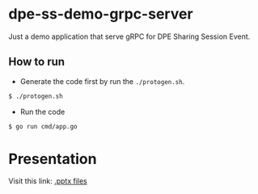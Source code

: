 # dpe-ss-demo-grpc-server
Just a demo application that serve gRPC for DPE Sharing Session Event.

## How to run
- Generate the code first by run the `./protogen.sh`.
```sh
$ ./protogen.sh
```

- Run the code
```sh
$ go run cmd/app.go 
```

# Presentation
Visit this link:
[.pptx files](https://docs.google.com/presentation/d/1u40Y3ZMyXqKWwLht6qRpTmAT9tUXHXRkWI0JHrGp3o0/edit?usp=sharing)